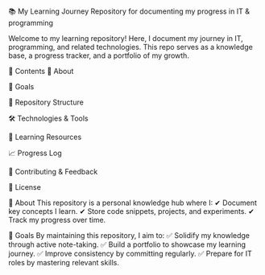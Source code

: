 📚 My Learning Journey
Repository for documenting my progress in IT & programming

Welcome to my learning repository! Here, I document my journey in IT, programming, and related technologies. This repo serves as a knowledge base, a progress tracker, and a portfolio of my growth.

🚀 Contents
📌 About

🎯 Goals

📂 Repository Structure

🛠️ Technologies & Tools

📝 Learning Resources

📈 Progress Log

🤝 Contributing & Feedback

📜 License

📌 About
This repository is a personal knowledge hub where I:
✔ Document key concepts I learn.
✔ Store code snippets, projects, and experiments.
✔ Track my progress over time.

🎯 Goals
By maintaining this repository, I aim to:
✅ Solidify my knowledge through active note-taking.
✅ Build a portfolio to showcase my learning journey.
✅ Improve consistency by committing regularly.
✅ Prepare for IT roles by mastering relevant skills.
